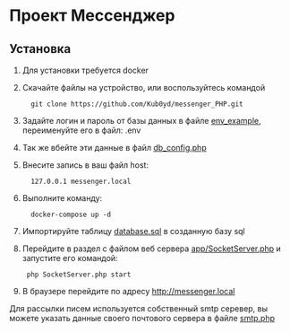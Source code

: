# Проект Мессенджер

## Установка

1. Для установки требуется docker
2. Скачайте файлы на устройство, или воспользуйтесь командой

         git clone https://github.com/Kub0yd/messenger_PHP.git
3. Задайте логин и пароль от базы данных в файле [env_example](./env_example), переименуйте его в файл: .env
4. Так же вбейте эти данные в файл [db_config.php](./code/config/db_config.php)
5. Внесите запись в ваш файл host:

         127.0.0.1 messenger.local
6. Выполните команду:

         docker-compose up -d
7. Импортируйте таблицу [database.sql](/Messanger_PHP/database.sql) в созданную базу sql
7. Перейдите в раздел с файлом веб сервера [app/SocketServer.php](./code/app/SocketServer.php) и запустите его командой:

        php SocketServer.php start
8. В браузере перейдите по адресу http://messenger.local

Для рассылки писем используется собственный smtp серевер, вы можете указать данные своего почтового сервера в файле [smtp.php](./code/config/smtp.php)